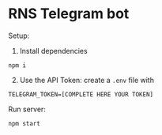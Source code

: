 # RNS Telegram bot

Setup:

1. Install dependencies

  ```
  npm i
  ```

2. Use the API Token: create a `.env` file with

  ```
  TELEGRAM_TOKEN=[COMPLETE HERE YOUR TOKEN]
  ```

Run server:

```
npm start
```
